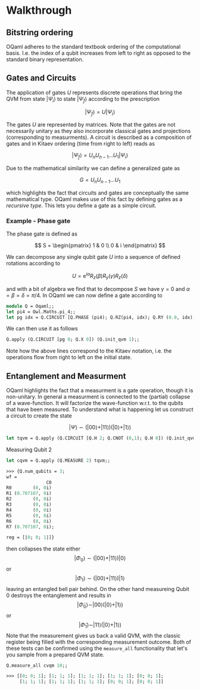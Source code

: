 # Walkthrough

## Bitstring ordering

OQaml adheres to the standard textbook ordering of the computational basis. I.e. the index of a qubit increases from left to right as opposed to the standard binary representation.

## Gates and Circuits

The application of gates $U$ represents discrete operations that bring the QVM from state $|\Psi_i\rangle$ to state $|\Psi_f\rangle$ according to the prescription

$$|\Psi_f\rangle = U |\Psi_i\rangle$$

The gates $U$ are represented by matrices. Note that the gates are not necessarily unitary as they also incorporate classical gates and projections (corresponding to measurments). A circuit is described as a composition of gates and in Kitaev ordering (time from right to left) reads as

$$|\Psi_f\rangle= U_nU_{n-1}\dots U_1 |\Psi_i\rangle$$

Due to the mathematical similarity we can define a generalized gate as

$$
G = U_nU_{n-1}\dots U_1 
$$

which highlights the fact that circuits and gates are conceptually the same mathematical type. OQaml makes use of this fact by defining gates as a *recursive type*. This lets you define a gate as a simple circuit.

### Example - Phase gate

The phase gate is defined as

$$
S = \begin{pmatrix} 1 & 0 \\ 0 & i \end{pmatrix}
$$

We can decompose any single qubit gate $U$ into a sequence of defined rotations according to

$$
U = \textrm{e}^{i\alpha} R_z(\beta)R_y(\gamma)R_z(\delta)
$$

and with a bit of algebra we find that to decompose $S$ we have $\gamma = 0$ and $\alpha = \beta=\delta = \pi/4$. In OQaml we can now define a gate according to

```ocaml
module Q = Oqaml;;
let pi4 = Owl.Maths.pi_4;;
let pg idx = Q.CIRCUIT [Q.PHASE (pi4); Q.RZ(pi4, idx); Q.RY (0.0, idx); Q.RZ (pi4, idx)];;
```

We can then use it as follows

```ocaml
Q.apply (Q.CIRCUIT [pg 0; Q.X 0]) (Q.init_qvm 1);;
```

Note how the above lines correspond to the Kitaev notation, i.e. the operations flow from right to left on the initial state.

## Entanglement and Measurment

OQaml highlights the fact that a measurment is a gate operation, though it is non-unitary. In general a measurment is connected to the (partial) collapse of a wave-function. It will factorize the wave-function w.r.t. to the qubits that have been measured. To understand what is happening let us construct a circuit to create the state

$$
|\Psi\rangle \sim (|00\rangle + |11\rangle)(|0\rangle + |1\rangle)
$$

```ocaml
let tqvm = Q.apply (Q.CIRCUIT [Q.H 2; Q.CNOT (0,1); Q.H 0]) (Q.init_qvm 3);;
```

Measuring Qubit 2 
```ocaml
let cqvm = Q.apply (Q.MEASURE 2) tqvm;;

>>> {Q.num_qubits = 3;
wf = 
               C0
R0        (0, 0i)
R1 (0.707107, 0i)
R2        (0, 0i)
R3        (0, 0i)
R4        (0, 0i)
R5        (0, 0i)
R6        (0, 0i)
R7 (0.707107, 0i);

reg = [|0; 0; 1|]}
```
then collapses the state either
$$
|\Phi_0\rangle \sim (|00\rangle + |11\rangle)|0\rangle
$$
or
$$
|\Phi_1\rangle \sim (|00\rangle + |11\rangle)|1\rangle
$$
leaving an entangled bell pair behind. On the other hand measureing Qubit 0 destroys the entanglement and results in 
$$
|\tilde\Phi_0\rangle \sim |00\rangle (|0\rangle + |1\rangle)
$$
or
$$
|\tilde\Phi_1\rangle \sim |11\rangle (|0\rangle + |1\rangle)
$$
Note that the measurement gives us back a valid QVM, with the classic register being filled with the corresponding measurement outcome. Both of these tests can be confirmed using the `measure_all` functionality that let's you sample from a prepared QVM state.

```ocaml
Q.measure_all cvqm 10;;

>>> [[0; 0; 1]; [1; 1; 1]; [1; 1; 1]; [1; 1; 1]; [0; 0; 1];
     [1; 1; 1]; [1; 1; 1]; [1; 1; 1]; [0; 0; 1]; [0; 0; 1]]
```